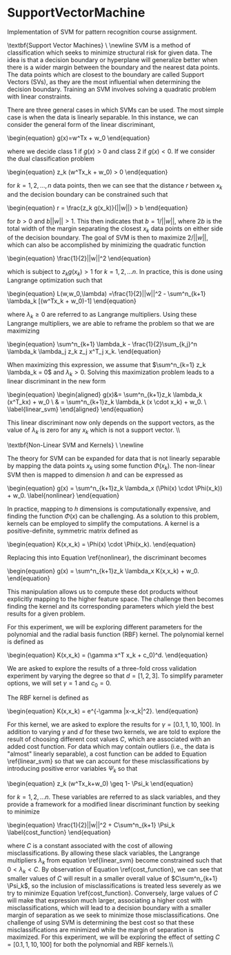 # SupportVectorMachine
Implementation of SVM for pattern recognition course assignment.

\textbf{Support Vector Machines} \\
\newline
SVM is a method of classification which seeks to minimize structural risk for given data. The idea is that a decision boundary or hyperplane will generalize better when there is a wider margin between the boundary and the nearest data points. The data points which are closest to the boundary are called Support Vectors (SVs), as they are the most influential when determining the decision boundary. Training an SVM involves solving a quadratic problem with linear constraints. 

There are three general cases in which SVMs can be used. The most simple case is when the data is linearly separable. In this instance, we can consider the general form of the linear discriminant,

\begin{equation}
    g(x)=w^Tx + w_0
\end{equation}

where we decide class 1 if $g(x)>0$ and class 2 if $g(x)<0$. If we consider the dual classification problem 

\begin{equation}
    z_k (w^Tx_k + w_0) > 0 
\end{equation}

for $k=1,2,...,n$ data points, then we can see that the distance $r$ between $x_k$ and the decision boundary can be constrained such that

\begin{equation}
    r = \frac{z_k g(x_k)}{||w||} > b
\end{equation}

for $b>0$ and $b||w||>1$. This then indicates that $b = 1/ ||w||$, where $2b$ is the total width of the margin separating the closest $x_k$ data points on either side of the decision boundary. The goal of SVM is then to maximize $2/||w||$, which can also be accomplished by minimizing the quadratic function

\begin{equation}
    \frac{1}{2}||w||^2
\end{equation}

which is subject to $z_k g(x_k) > 1$ for $k=1,2,...n$. In practice, this is done using Langrange optimization such that

\begin{equation}
    L(w,w_0,\lambda) =\frac{1}{2}||w||^2 - \sum^n_{k+1} \lambda_k [(w^Tx_k + w_0)-1]
\end{equation}

where $\lambda_k \geq 0$ are referred to as Langrange multipliers. Using these Langrange multipliers, we are able to reframe the problem so that we are maximizing 

\begin{equation}
    \sum^n_{k+1} \lambda_k - \frac{1}{2}\sum_{k,j}^n \lambda_k \lambda_j z_k z_j x^T_j x_k.
\end{equation}

When maximizing this expression, we assume that $\sum^n_{k=1} z_k \lambda_k = 0$ and $\lambda_k >0$. Solving this maximization problem leads to a linear discriminant in the new form

\begin{equation}
\begin{aligned}
        g(x)&= \sum^n_{k+1}z_k \lambda_k (x^T_kx) + w_0 \\
        & = \sum^n_{k+1}z_k \lambda_k (x \cdot x_k) + w_0. \\
        \label{linear_svm}
\end{aligned}
\end{equation}

This linear discriminant now only depends on the support vectors, as the value of $\lambda_k$ is zero for any $x_k$ which is not a support vector. \\\\

\textbf{Non-Linear SVM and Kernels} \\
\newline

The theory for SVM can be expanded for data that is not linearly separable by mapping the data points $x_k$ using some function $\Phi (x_k)$. The non-linear SVM then is mapped to dimension $h$ and can be expressed as 

\begin{equation}
    g(x) = \sum^n_{k+1}z_k \lambda_x (\Phi(x) \cdot \Phi(x_k)) + w_0.
    \label{nonlinear}
\end{equation}


In practice, mapping to $h$ dimensions is computationally expensive, and finding the function $\Phi(x)$ can be challenging. As a solution to this problem, kernels can be employed to simplify the computations. A kernel is a positive-definite, symmetric matrix defined as 

\begin{equation}
    K(x,x_k) = \Phi(x) \cdot \Phi(x_k).
\end{equation}

Replacing this into Equation \ref{nonlinear}, the discriminant becomes

\begin{equation}
    g(x) = \sum^n_{k+1}z_k \lambda_x K(x,x_k) + w_0.
\end{equation}


This manipulation allows us to compute these dot products without explicitly mapping to the higher feature space. The challenge then becomes finding the kernel and its corresponding parameters which yield the best results for a given problem. 

For this experiment, we will be exploring different parameters for the polynomial and the radial basis function (RBF) kernel. The polynomial kernel is defined as 

\begin{equation}
    K(x,x_k) = (\gamma x^T x_k + c_0)^d.
\end{equation}

We are asked to explore the results of a three-fold cross validation experiment by varying the degree so that $d=[1,2,3]$. To simplify parameter options, we will set $\gamma=1$ and $c_0=0$. 

The RBF kernel is defined as 

\begin{equation}
    K(x,x_k) = e^{-\gamma |x-x_k|^2}.
\end{equation}

For this kernel, we are asked to explore the results for $\gamma = [0.1, 1, 10, 100]$. In addition to varying $\gamma$ and $d$ for these two kernels, we are told to explore the result of choosing different cost values $C$, which are associated with an added cost function. For data which may contain outliers (i.e., the data is "almost" linearly separable), a cost function can be added to Equation \ref{linear_svm} so that we can account for these misclassifications by introducing positive error variables $\Psi_k$ so that 

\begin{equation}
    z_k (w^Tx_k+w_0) \geq 1- \Psi_k
\end{equation}

for $k=1,2,...n$. These variables are referred to as slack variables, and they provide a framework for a modified linear discriminant function by seeking to minimize 

\begin{equation}
    \frac{1}{2}||w||^2 + C\sum^n_{k+1} \Psi_k 
    \label{cost_function}
\end{equation}

where $C$ is a constant associated with the cost of allowing misclassifications. By allowing these slack variables, the Langrange multipliers $\lambda_k$ from equation \ref{linear_svm} become constrained such that $0<\lambda_k<C$. By observation of Equation \ref{cost_function}, we can see that smaller values of $C$ will result in a smaller overall value of $C\sum^n_{k+1} \Psi_k$, so the inclusion of misclassifications is treated less severely as we try to minimize Equation \ref{cost_function}. Conversely, large values of $C$ will make that expression much larger, associating a higher cost with misclassifications, which will lead to a decision boundary with a smaller margin of separation as we seek to minimize those misclassifications. One challenge of using SVM is determining the best cost so that these misclassifications are minimized while the margin of separation is maximized. For this experiment, we will be exploring the effect of setting $C=[0.1,1,10,100]$ for both the polynomial and RBF kernels.\\\\
